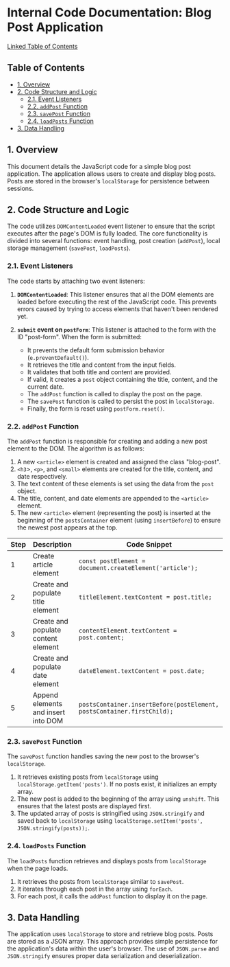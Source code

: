 # Internal Code Documentation: Blog Post Application

[Linked Table of Contents](#table-of-contents)

## <a name="table-of-contents"></a>Table of Contents

* [1. Overview](#overview)
* [2. Code Structure and Logic](#code-structure)
    * [2.1. Event Listeners](#event-listeners)
    * [2.2. `addPost` Function](#addpost-function)
    * [2.3. `savePost` Function](#savepost-function)
    * [2.4. `loadPosts` Function](#loadposts-function)
* [3. Data Handling](#data-handling)


## <a name="overview"></a>1. Overview

This document details the JavaScript code for a simple blog post application.  The application allows users to create and display blog posts. Posts are stored in the browser's `localStorage` for persistence between sessions.


## <a name="code-structure"></a>2. Code Structure and Logic

The code utilizes `DOMContentLoaded` event listener to ensure that the script executes after the page's DOM is fully loaded.  The core functionality is divided into several functions: event handling, post creation (`addPost`), local storage management (`savePost`, `loadPosts`).


### <a name="event-listeners"></a>2.1. Event Listeners

The code starts by attaching two event listeners:

1.  **`DOMContentLoaded`**: This listener ensures that all the DOM elements are loaded before executing the rest of the JavaScript code.  This prevents errors caused by trying to access elements that haven't been rendered yet.

2.  **`submit` event on `postForm`**: This listener is attached to the form with the ID "post-form". When the form is submitted:
    * It prevents the default form submission behavior (`e.preventDefault()`).
    * It retrieves the title and content from the input fields.
    * It validates that both title and content are provided.
    * If valid, it creates a `post` object containing the title, content, and the current date.
    * The `addPost` function is called to display the post on the page.
    * The `savePost` function is called to persist the post in `localStorage`.
    * Finally, the form is reset using `postForm.reset()`.


### <a name="addpost-function"></a>2.2. `addPost` Function

The `addPost` function is responsible for creating and adding a new post element to the DOM.  The algorithm is as follows:

1.  A new `<article>` element is created and assigned the class "blog-post".
2.  `<h3`>, `<p>`, and `<small>` elements are created for the title, content, and date respectively.
3.  The text content of these elements is set using the data from the `post` object.
4.  The title, content, and date elements are appended to the `<article>` element.
5.  The new `<article>` element (representing the post) is inserted at the beginning of the `postsContainer` element (using `insertBefore`) to ensure the newest post appears at the top.

| Step | Description | Code Snippet |
|---|---|---|
| 1 | Create article element | `const postElement = document.createElement('article');` |
| 2 | Create and populate title element | `titleElement.textContent = post.title;` |
| 3 | Create and populate content element | `contentElement.textContent = post.content;` |
| 4 | Create and populate date element | `dateElement.textContent = post.date;` |
| 5 | Append elements and insert into DOM | `postsContainer.insertBefore(postElement, postsContainer.firstChild);` |


### <a name="savepost-function"></a>2.3. `savePost` Function

The `savePost` function handles saving the new post to the browser's `localStorage`.

1. It retrieves existing posts from `localStorage` using `localStorage.getItem('posts')`.  If no posts exist, it initializes an empty array.
2.  The new post is added to the beginning of the array using `unshift`. This ensures that the latest posts are displayed first.
3. The updated array of posts is stringified using `JSON.stringify` and saved back to `localStorage` using `localStorage.setItem('posts', JSON.stringify(posts));`.

### <a name="loadposts-function"></a>2.4. `loadPosts` Function

The `loadPosts` function retrieves and displays posts from `localStorage` when the page loads.

1. It retrieves the posts from `localStorage` similar to `savePost`.
2. It iterates through each post in the array using `forEach`.
3. For each post, it calls the `addPost` function to display it on the page.


## <a name="data-handling"></a>3. Data Handling

The application uses `localStorage` to store and retrieve blog posts.  Posts are stored as a JSON array.  This approach provides simple persistence for the application's data within the user's browser.  The use of `JSON.parse` and `JSON.stringify` ensures proper data serialization and deserialization.
